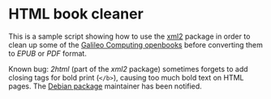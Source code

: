 HTML book cleaner
=================

This is a sample script showing how to use the [xml2](http://ofb.net/~egnor/xml2/) package in order to clean up some of the [Galileo Computing openbooks](http://www.galileocomputing.de/openbook) before converting them to *EPUB* or *PDF* format.

Known bug: *2html* (part of the *xml2* package) sometimes forgets to add closing tags for bold print (`</b>`), causing too much bold text on HTML pages. The [Debian package](http://packages.debian.org/squeeze/xml2) maintainer has been notified.
